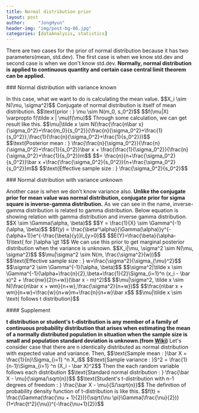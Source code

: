 ```yaml
---
title: Normal distribution prior
layout: post
author:     "JongHyun"
header-img: "img/post-bg-06.jpg"
categories: [dataAnalysis, statistics]
---
```

<p>
	There are two cases for the prior of normal distribution because it has two parameters(mean, std.dev). The first case is when we know std.dev and second case is when we don't know std.dev. <b>Normally, normal distribution is applied to continuous quantity and certain case central limit theorem can be applied.</b>
</p>
### Normal distribution with variance known
<p>
	In this case, what we want to do is calculating the mean value. 
	$$X_i \sim N(\mu, \sigma^2)$$
	Conjugate of normal distribution is itself of mean distribution.
	$$\text{prior : } \mu \sim N(m_0, s_0^2)$$
	$$f(\mu|X) \varpropto f(\tilde x | \mu)f(\mu)$$
	Through some calculation, we can get result like this.
	$$\mu|\tilde x \sim N(\frac{\frac{n\bar x}{\sigma_0^2}+\frac{m_0}{s_0^2}}{\frac{n}{\sigma_0^2}+\frac{1}{s_0^2}},\frac{1}{\frac{n}{\sigma_0^2}+\frac{1}{s_0^2}})$$
	$$\text{Posterior mean : } \frac{\frac{n}{\sigma_0^2}}{\frac{n}{\sigma_0^2}+\frac{1}{s_0^2}}\bar x + \frac{\frac{1}{\sigma_0^2}}{\frac{n}{\sigma_0^2}+\frac{1}{s_0^2}}m$$
	$$= \frac{n}{n+\frac{\sigma_0^2}{s_0^2}}\bar x +\frac{\frac{\sigma_0^2}{s_0^2}}{n+\frac{\sigma_0^2}{s_0^2}}m$$
	$$\text{Effective sample size : } \frac{\sigma_0^2}{s_0^2}$$
</p>
### Normal distribution with variance unknown
<p>
	Another case is when we don't know variance also. <b>Unlike the conjugate prior for mean value was normal distribution, conjugate prior for sigma square is inverse-gamma distribution.</b> As we can see in the name, inverse-gamma distribution is related to gamma distribution. Below equation is showing relation with gamma distribution and inverse gamma distribution.
	$$X \sim \Gamma(\alpha, \beta)$$
	$$Y = \frac{1}{X} \sim \Gamma^{-1}(\alpha, \beta)$$
	$$f(y) = \frac{\beta^\alpha}{\Gamma(\alpha)}y^{-(\alpha+1)}e^{-\frac{\beta}{y}}I_{y>0}$$
	$$E(Y)=\frac{\beta}{\alpha-1}\text{ for }\alpha \gt 1$$
	We can use this prior to get marginal posterior distribution when the variance is unknown.
	$$X_i|\mu, \sigma^2 \sim N(\mu, \sigma^2)$$
	$$\mu|\sigma^2 \sim N(m, \frac{\sigma^2}{w})$$
	$$\text{Effective sample size : } w=\frac{\sigma^2}{\sigma_{\mu}^2}$$
	$$\sigma^2 \sim \Gamma^{-1}(\alpha, \beta)$$
	$$\sigma^2|\tilde x \sim \Gamma^{-1}(\alpha+\frac{n}{2},\beta+\frac{1}{2}\Sigma_{i=1}^n (x_i - \bar x)^2 + \frac{nw}{2(n+w)}(\bar x - m)^2)$$
	$$\mu|\sigma^2, \tilde x \sim N(\frac{n\bar x + wm}{n+w},\frac{\sigma^2}{n+w})$$
	$$\frac{n\bar x + wm}{n+w}=\frac{w}{n+w}m+\frac{n}{n+w}\bar x$$
	$$\mu|\tilde x \sim \text{ follows t distribution}$$
</p>
#### Supplement
<p>
	<b>t distribution or student's t-distribution is any member of a family of continuous probability distribution that arises when estimating the mean of a normally distributed population in situation when the sample size is small and population standard deviation is unknown.(from <a href="https://en.wikipedia.org/wiki/Student's_t-distribution">Wiki</a>)</b>
	Let's consider case that there are n identically distributed as normal distribution with expected value and variance. Then,
	$$\text{Sample mean : }\bar X = \frac{1}{n}\Sigma_{i=1} ^n X_i$$
	$$\text{Sample variance : }S^2 = \frac{1}{n-1}\Sigma_{i=1} ^n (X_i - \bar X)^2$$
	Then the each random variable follows each distribution
	$$\text{Standard normal distribution : } \frac{\bar X - \mu}{\sigma/\sqrt{n}}$$
	$$\text{Student's t-distribution with n-1 degrees of freedom : } \frac{\bar X - \mu}{S/\sqrt{n}}$$
	The definition of probability density function of t-distribution is like this.
	$$f(t) = \frac{\Gamma(\frac{\nu + 1}{2})}{\sqrt{\nu \pi}\Gamma(\frac{\nu}{2})}(1+\frac{t^2}{\nu})^{-\frac{\nu+1}{2}}$$
</p>